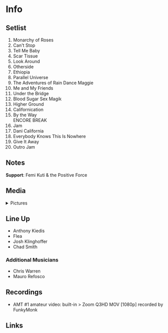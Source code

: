 # Info

## Setlist

1. Monarchy of Roses
2. Can't Stop
3. Tell Me Baby
4. Scar Tissue
5. Look Around
6. Otherside
7. Ethiopia
8. Parallel Universe
9. The Adventures of Rain Dance Maggie
10. Me and My Friends
11. Under the Bridge
12. Blood Sugar Sex Magik
13. Higher Ground
14. Californication
15. By the Way
<br> ENCORE BREAK
16. Jam
17. Dani California
18. Everybody Knows This Is Nowhere
19. Give It Away
20. Outro Jam

## Notes

**Support**: Femi Kuti & the Positive Force

## Media 

<details>
  <summary>Pictures</summary>
  <!--<img alt="Setlist" title="Setlist" src="_.jpg" height="200" />
  <img alt="Flyer" title="Flyer" src="_.jpg" height="200" />-->
</details>

## Line Up

* Anthony Kiedis
* Flea
* Josh Klinghoffer
* Chad Smith

### Additional Musicians

* Chris Warren  
* Mauro Refosco

## Recordings

* AMT #1 amateur video: built-in > Zoom Q3HD MOV [1080p] recorded by FunkyMonk

## Links